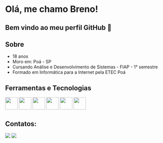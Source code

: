 # Olá, me chamo Breno! 
## Bem vindo ao meu perfil GitHub 👋

## Sobre
<ul>
  <li>18 anos</li>
  <li>Moro em: Poá - SP</li>
  <li>Cursando Análise e Desenvolvimento de Sistemas - FIAP - 1° semestre</li>
  <li>Formado em Informática para a Internet pela ETEC Poá</li>
</ul>

## Ferramentas e Tecnologias
<p>
  <img src="https://cdn.jsdelivr.net/gh/devicons/devicon/icons/html5/html5-original.svg" width="40" height="40"/>
  <img src="https://cdn.jsdelivr.net/gh/devicons/devicon/icons/css3/css3-original.svg"  width="40" height="40"/>
  <img src="https://cdn.jsdelivr.net/gh/devicons/devicon/icons/javascript/javascript-original.svg" width="40" height="40"/>
  <img src="https://cdn.jsdelivr.net/gh/devicons/devicon/icons/python/python-original.svg" width="40" height="40"/>
  <img src="https://cdn.jsdelivr.net/gh/devicons/devicon/icons/java/java-original.svg" width="40" height="40"/>
  <img src="https://cdn.jsdelivr.net/gh/devicons/devicon/icons/figma/figma-original.svg" width="40" height="40"/>
</p>

## Contatos:
<a href="https://www.linkedin.com/in/breno-santiago-66b164227/" target="_blank"><img src="https://img.shields.io/badge/-LinkedIn-%230077B5?style=for-the-badge&logo=linkedin&logoColor=white" target="_blank"></a>
<a href = "breno.santiago.8@gmail.com"><img src="https://img.shields.io/badge/Gmail-D14836?style=for-the-badge&logo=gmail&logoColor=white" target="_blank"></a>
